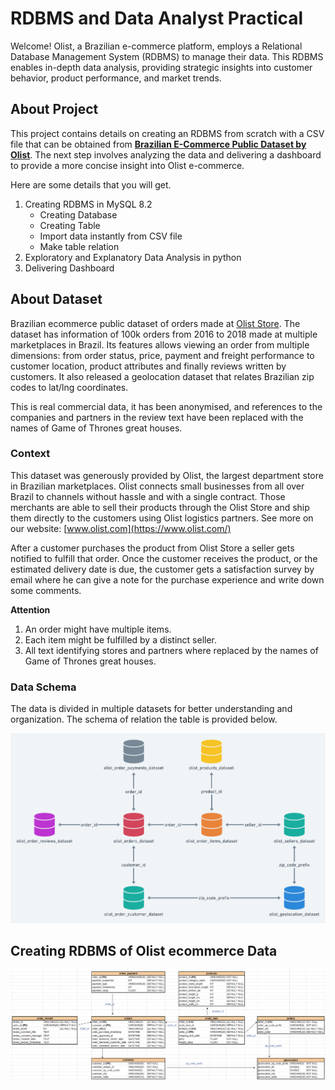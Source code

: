 # RDBMS and Data Analyst Practical
Welcome! Olist, a Brazilian e-commerce platform, employs a Relational Database Management System (RDBMS) to manage their data. This RDBMS enables in-depth data analysis, providing strategic insights into customer behavior, product performance, and market trends.

## About Project
This project contains details on creating an RDBMS from scratch with a CSV file that can be obtained from [**Brazilian E-Commerce Public Dataset by Olist**](https://www.kaggle.com/datasets/olistbr/brazilian-ecommerce?select=olist_products_dataset.csv). The next step involves analyzing the data and delivering a dashboard to provide a more concise insight into Olist e-commerce.

Here are some details that you will get.
1. Creating RDBMS in MySQL 8.2
   - Creating Database
   - Creating Table
   - Import data instantly from CSV file
   - Make table relation
2. Exploratory and Explanatory Data Analysis in python
3. Delivering Dashboard

## About Dataset
Brazilian ecommerce public dataset of orders made at [Olist Store](http://www.olist.com/). The dataset has information of 100k orders from 2016 to 2018 made at multiple marketplaces in Brazil. Its features allows viewing an order from multiple dimensions: from order status, price, payment and freight performance to customer location, product attributes and finally reviews written by customers. It also released a geolocation dataset that relates Brazilian zip codes to lat/lng coordinates.

This is real commercial data, it has been anonymised, and references to the companies and partners in the review text have been replaced with the names of Game of Thrones great houses.

### Context
This dataset was generously provided by Olist, the largest department store in Brazilian marketplaces. Olist connects small businesses from all over Brazil to channels without hassle and with a single contract. Those merchants are able to sell their products through the Olist Store and ship them directly to the customers using Olist logistics partners. See more on our website: [www.olist.com](https://www.olist.com/)

After a customer purchases the product from Olist Store a seller gets notified to fulfill that order. Once the customer receives the product, or the estimated delivery date is due, the customer gets a satisfaction survey by email where he can give a note for the purchase experience and write down some comments.

**Attention**

1. An order might have multiple items.
2. Each item might be fulfilled by a distinct seller.
3. All text identifying stores and partners where replaced by the names of Game of Thrones great houses.

### **Data Schema**
The data is divided in multiple datasets for better understanding and organization. The schema of relation the table is provided below.

<img src="https://github.com/ahmadsirrullah/RDBMS-and-Data-Analyst-Practical/blob/main/olist_db_dessign.png" alt="Deskripsi Gambar" width="800"/>

## Creating RDBMS of Olist ecommerce Data

<img src="https://github.com/ahmadsirrullah/RDBMS-and-Data-Analyst-Practical/blob/main/desigb_db_olist.png" alt="Deskripsi Gambar" width="800"/>

